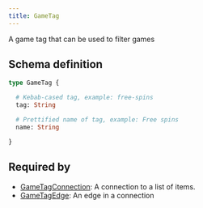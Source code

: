 ```yaml
---
title: GameTag
---
```


A game tag that can be used to filter games

## Schema definition
```graphql
type GameTag {

  # Kebab-cased tag, example: free-spins
  tag: String 

  # Prettified name of tag, example: Free spins
  name: String 

}
```
## Required by
* [GameTagConnection](graphql/schema/gametagconnection.md): A connection to a list of items.
* [GameTagEdge](graphql/schema/gametagedge.md): An edge in a connection
